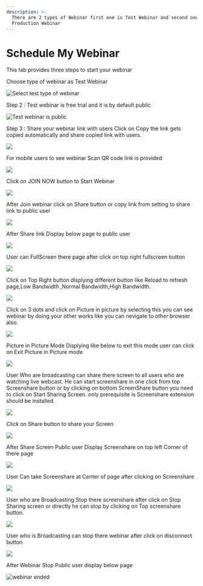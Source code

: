 ```yaml
---
description: >-
  There are 2 types of Webinar first one is Test Webinar and second one is
  Production Webinar
---
```


# Schedule My Webinar

This tab provides three steps to start your webinar

Choose type of webinar as Test Webinar

![Select test type of webinar](../.gitbook/assets/step-_webinar.PNG)

Step 2 : Test webinar is free trial and it is by default public

![Test webinar is public ](../.gitbook/assets/test_step_2.PNG)

Step 3 : Share your webinar link with users Click on Copy the link gets copied automatically and share copied link with users.

![](../.gitbook/assets/image%20%2830%29.png)

For mobile users to see webinar Scan QR code link is provided

![](../.gitbook/assets/image%20%28176%29.png)

Click on JOIN NOW button to Start Webinar

![](../.gitbook/assets/image%20%2863%29.png)

After Join webinar click on Share button or copy link from setting to share link to public user

![](../.gitbook/assets/image%20%28104%29.png)

After Share link Display below page to public user

![](../.gitbook/assets/image%20%2862%29.png)

User can FullScreen there page after click on top right fullscreen button

![](../.gitbook/assets/image%20%283%29.png)

  
Click on Top Right button displying different button like Reload to refresh page,Low Bandwidth ,Normal Bandwidth,High Bandwidth.

![](../.gitbook/assets/image%20%28138%29.png)

Click on  3 dots and click on Picture in picture by selecting this you can see webinar by doing your other works like you can nevigate to other browser also.

![](../.gitbook/assets/image%20%2873%29.png)

Picture in Picture Mode Displying like below to exit this mode user can click on Exit Picture in Picture mode

![](../.gitbook/assets/image%20%28134%29.png)

User Who are broadcasting can share there screen to all users who are watching live webcast. He can start screenshare in one click from top Screenshare button or by clicking on bottom ScreenShare button you need to click on Start Sharing Screen. only prerequisite is Screenshare extension should be installed.

![](../.gitbook/assets/image%20%28124%29.png)

Click on Share button to share your Screen

![](../.gitbook/assets/image%20%2891%29.png)

After Share Screen Public user Display Screenshare on top left Corner of there page 

![](../.gitbook/assets/image%20%2844%29.png)

User Can take Screenshare at Center of page after clicking on Screenshare 

![](../.gitbook/assets/image%20%2871%29.png)

User who are Broadcasting Stop there screenshare after click on Stop Sharing screen or directly he can stop by clicking on Top screenshare button.

![](../.gitbook/assets/image%20%282%29.png)

User who is Broadcasting can stop there webinar after click on disconnect button

![](../.gitbook/assets/image%20%2838%29.png)

After Webinar Stop Public user display below page

![webinar ended](../.gitbook/assets/image%20%28142%29.png)









